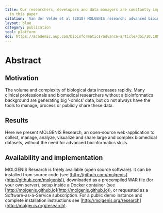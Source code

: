 ```yaml
---
title: Our researchers, developers and data managers are constantly improving MOLGENIS. The latest efforts are described
  in this paper
citation: 'Van der Velde et al (2018) MOLGENIS research: advanced bioinformatics data software for non-bioinformaticians. Bioinformatics.'
layout: blue
category: publication
tool: platform
doi: https://academic.oup.com/bioinformatics/advance-article/doi/10.1093/bioinformatics/bty742/5085379
---
```


# Abstract

## Motivation
The volume and complexity of biological data increases rapidly. Many clinical professionals and biomedical researchers without a bioinformatics background are
generating big ’-omics’ data, but do not always have the tools to manage, process or publicly share these data.

## Results
Here we present MOLGENIS Research, an open-source web-application to collect, manage, analyze, visualize and share large and complex biomedical datasets,
without the need for advanced bioinformatics skills.

## Availability and implementation
MOLGENIS Research is freely available (open source software). It can be installed from source code (see [http://github.com/molgenis](http://github.com/molgenis)), downloaded as a 
precompiled
WAR file (for your own server), setup inside a Docker container (see [http://molgenis.github.io](http://molgenis.github.io)), or requested as a Software-as-a-Service subscription. For a
public demo instance and complete installation instructions see [http://molgenis.org/research](http://molgenis.org/research).

